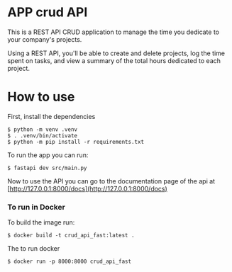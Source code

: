 # APP crud API
This is a REST API CRUD application to manage the time you dedicate to your company's projects.

Using a REST API, you'll be able to create and delete projects, log the time spent on tasks, and view a summary of the total hours dedicated to each project.

# How to use

First, install the dependencies
```
$ python -m venv .venv
$ . .venv/bin/activate
$ python -m pip install -r requirements.txt
```

To run the app you can run:
```
$ fastapi dev src/main.py
```

Now to use the API you can go to the documentation page of the api at [http://127.0.0.1:8000/docs](http://127.0.0.1:8000/docs)

### To run in Docker
To build the image run:
```
$ docker build -t crud_api_fast:latest .
```

The to run docker
```
$ docker run -p 8000:8000 crud_api_fast
```

